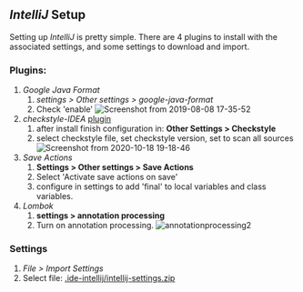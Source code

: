 ## *IntelliJ* Setup

Setting up *IntelliJ* is pretty simple.  There are 4 plugins to install with the associated settings, and some settings to download and import.  

### Plugins: 
  1. *Google Java Format*
        1. *settings > Other settings > google-java-format*
        2.  Check 'enable'
      ![Screenshot from 2019-08-08 17-35-52
      ](https://user-images.githubusercontent.com/12397753/62746114-07cc2b80-ba03-11e9-9ac0-0b1e6e1e8788.png)
  2. *checkstyle-IDEA* [plugin](https://github.com/jshiell/checkstyle-idea)
        1. after install finish configuration in: **Other Settings > Checkstyle**
        2. select checkstyle file, set checkstyle version, set to scan all sources
      ![Screenshot from 2020-10-18 19-18-46
      ](https://user-images.githubusercontent.com/12397753/96394543-271e2700-1177-11eb-9460-24e2e235d60d.png)
  3. *Save Actions*
        1. **Settings > Other settings > Save Actions**
        2. Select 'Activate save actions on save'
        3. configure in settings to add 'final' to local variables and class variables. 
  4. *Lombok*
        1. **settings > annotation processing**
        2. Turn on annotation processing. 
        ![annotationprocessing2](https://user-images.githubusercontent.com/54828470/95939758-6da00a00-0da2-11eb-9c7a-823040578c4e.png)


### Settings
  1. *File > Import Settings*
  2. Select file: [.ide-intellij/intellij-settings.zip
   ](https://github.com/triplea-game/triplea/blob/master/.ide-intellij/intellij-settings.zip)

